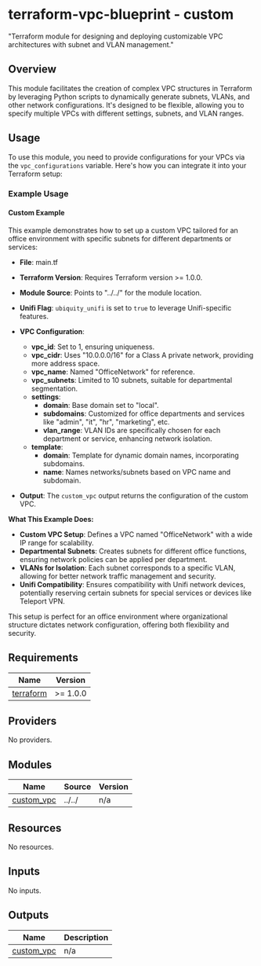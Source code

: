 <!-- BEGIN_TF_DOCS -->
# terraform-vpc-blueprint - custom

"Terraform module for designing and deploying customizable VPC architectures with subnet and VLAN management."

## Overview

This module facilitates the creation of complex VPC structures in Terraform by leveraging Python scripts to dynamically generate subnets, VLANs, and other network configurations. It's designed to be flexible, allowing you to specify multiple VPCs with different settings, subnets, and VLAN ranges.

## Usage

To use this module, you need to provide configurations for your VPCs via the `vpc_configurations` variable. Here's how you can integrate it into your Terraform setup:

### Example Usage

#### Custom Example

This example demonstrates how to set up a custom VPC tailored for an office environment with specific subnets for different departments or services:

- **File**: main.tf

- **Terraform Version**: Requires Terraform version >= 1.0.0.

- **Module Source**: Points to "../../" for the module location.

- **Unifi Flag**: `ubiquity_unifi` is set to `true` to leverage Unifi-specific features.

- **VPC Configuration**:
  - **vpc_id**: Set to 1, ensuring uniqueness.
  - **vpc_cidr**: Uses "10.0.0.0/16" for a Class A private network, providing more address space.
  - **vpc_name**: Named "OfficeNetwork" for reference.
  - **vpc_subnets**: Limited to 10 subnets, suitable for departmental segmentation.
  - **settings**:
    - **domain**: Base domain set to "local".
    - **subdomains**: Customized for office departments and services like "admin", "it", "hr", "marketing", etc.
    - **vlan_range**: VLAN IDs are specifically chosen for each department or service, enhancing network isolation.
  - **template**:
    - **domain**: Template for dynamic domain names, incorporating subdomains.
    - **name**: Names networks/subnets based on VPC name and subdomain.

- **Output**: The `custom_vpc` output returns the configuration of the custom VPC.

**What This Example Does:**

- **Custom VPC Setup**: Defines a VPC named "OfficeNetwork" with a wide IP range for scalability.
- **Departmental Subnets**: Creates subnets for different office functions, ensuring network policies can be applied per department.
- **VLANs for Isolation**: Each subnet corresponds to a specific VLAN, allowing for better network traffic management and security.
- **Unifi Compatibility**: Ensures compatibility with Unifi network devices, potentially reserving certain subnets for special services or devices like Teleport VPN.

This setup is perfect for an office environment where organizational structure dictates network configuration, offering both flexibility and security.

## Requirements

| Name | Version |
|------|---------|
| <a name="requirement_terraform"></a> [terraform](#requirement_terraform) | >= 1.0.0 |

## Providers

No providers.

## Modules

| Name | Source | Version |
|------|--------|---------|
| <a name="module_custom_vpc"></a> [custom_vpc](#module_custom_vpc) | ../../ | n/a |

## Resources

No resources.

## Inputs

No inputs.

## Outputs

| Name | Description |
|------|-------------|
| <a name="output_custom_vpc"></a> [custom_vpc](#output_custom_vpc) | n/a |
<!-- END_TF_DOCS -->